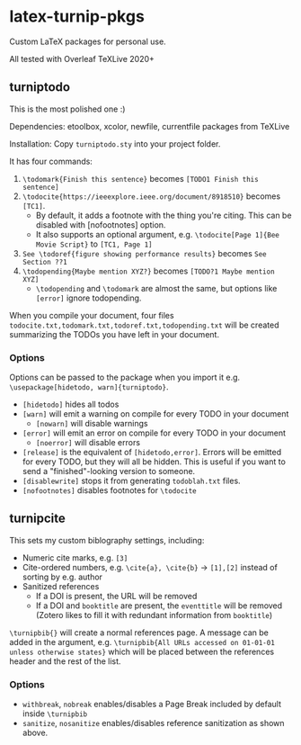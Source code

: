 # latex-turnip-pkgs
Custom LaTeX packages for personal use.

All tested with Overleaf TeXLive 2020+

## turniptodo
This is the most polished one :)

Dependencies: etoolbox, xcolor, newfile, currentfile packages from TeXLive

Installation: Copy `turniptodo.sty` into your project folder.

It has four commands:

1. `\todomark{Finish this sentence}` becomes `[TODO1 Finish this sentence]`
2. `\todocite{https://ieeexplore.ieee.org/document/8918510}` becomes `[TC1]`.
     - By default, it adds a footnote with the thing you're citing. This can be disabled with [nofootnotes] option.
     - It also supports an optional argument, e.g. `\todocite[Page 1]{Bee Movie Script}` to `[TC1, Page 1]`
3. `See \todoref{figure showing performance results}` becomes `See Section ??1`
4. `\todopending{Maybe mention XYZ?}` becomes `[TODO?1 Maybe mention XYZ]`
     - `\todopending` and `\todomark` are almost the same, but options like `[error]` ignore todopending.

When you compile your document, four files `todocite.txt,todomark.txt,todoref.txt,todopending.txt` will be created summarizing the TODOs you have left in your document.


### Options
Options can be passed to the package when you import it e.g. `\usepackage[hidetodo, warn]{turniptodo}`.
- `[hidetodo]` hides all todos
- `[warn]` will emit a warning on compile for every TODO in your document
    - `[nowarn]` will disable warnings
- `[error]` will emit an error on compile for every TODO in your document
    - `[noerror]` will disable errors
- `[release]` is the equivalent of `[hidetodo,error]`. Errors will be emitted for every TODO, but they will all be hidden. This is useful if you want to send a "finished"-looking version to someone.
- `[disablewrite]` stops it from generating `todoblah.txt` files.
- `[nofootnotes]` disables footnotes for `\todocite`


## turnipcite
This sets my custom biblography settings, including:
- Numeric cite marks, e.g. `[3]`
- Cite-ordered numbers, e.g. `\cite{a}, \cite{b}` -> `[1],[2]` instead of sorting by e.g. author
- Sanitized references
    - If a DOI is present, the URL will be removed
    - If a DOI and `booktitle` are present, the `eventtitle` will be removed (Zotero likes to fill it with redundant information from `booktitle`)

`\turnipbib{}` will create a normal references page.
A message can be added in the argument, e.g. `\turnipbib{All URLs accessed on 01-01-01 unless otherwise states}` which will be placed between the references header and the rest of the list.

### Options
- `withbreak`, `nobreak` enables/disables a Page Break included by default inside `\turnipbib`
- `sanitize`, `nosanitize` enables/disables reference sanitization as shown above.